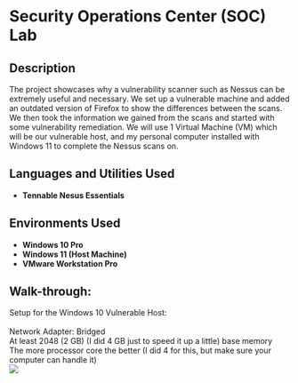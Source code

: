<h1>Security Operations Center (SOC) Lab</h1>

<h2>Description</h2>
The project showcases why a vulnerability scanner such as Nessus can be extremely useful and necessary. We set up a vulnerable machine and added an outdated version of Firefox to show the differences between the scans. We then took the information we gained from the scans and started with some vulnerability remediation. We will use 1 Virtual Machine (VM) which will be our vulnerable host, and my personal computer installed with Windows 11 to complete the Nessus scans on.
<br />


<h2>Languages and Utilities Used</h2>

- <b>Tennable Nesus Essentials</b>

<h2>Environments Used </h2>

- <b>Windows 10 Pro</b>
- <b>Windows 11 (Host Machine)</b>
- <b>VMware Workstation Pro</b>

<h2>Walk-through:</h2>

Setup for the Windows 10 Vulnerable Host:<br/>
<br/>
Network Adapter: Bridged<br/>
At least 2048 (2 GB) (I did 4 GB just to speed it up a little) base memory<br/>
The more processor core the better (I did 4 for this, but make sure your computer can handle it) <br />
<img src="https://github.com/user-attachments/assets/23b477d9-862d-4092-86dc-5fc8ccab6593"/>
<br />
<br />
